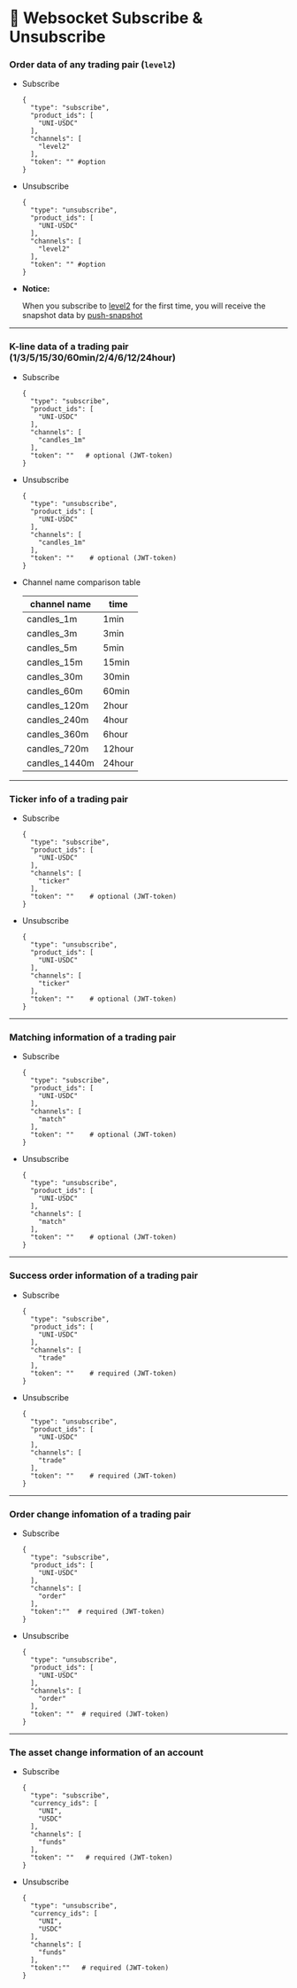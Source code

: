 # 🤍 Websocket Subscribe & Unsubscribe

### Order data of any trading pair (`level2`)

*   Subscribe

    ```
    {
      "type": "subscribe",                                
      "product_ids": [
        "UNI-USDC"
      ],
      "channels": [
        "level2"
      ],
      "token": "" #option
    }
    ```
*   Unsubscribe

    ```
    {
      "type": "unsubscribe",                                
      "product_ids": [
        "UNI-USDC"
      ],
      "channels": [
        "level2"
      ],
      "token": "" #option
    }
    ```
*   **Notice:**

    When you subscribe to [level2](https://github.com/ZKEX/dev-docs/tree/main/market-maker-apis#ws-level2) for the first time, you will receive the snapshot data by [push-snapshot](https://github.com/ZKEX/dev-docs/tree/main/market-maker-apis#push-snapshot)

***

### K-line data of a trading pair (1/3/5/15/30/60min/2/4/6/12/24hour)

*   Subscribe

    ```
    {
      "type": "subscribe",                                
      "product_ids": [
        "UNI-USDC"
      ],
      "channels": [
        "candles_1m"
      ],
      "token": ""   # optional (JWT-token)
    }
    ```
*   Unsubscribe

    ```
    {
      "type": "unsubscribe",                                
      "product_ids": [
        "UNI-USDC"
      ],
      "channels": [
        "candles_1m"
      ],
      "token": ""    # optional (JWT-token)
    }
    ```
*   Channel name comparison table

    | channel name   | time   |
    | -------------- | ------ |
    | candles\_1m    | 1min   |
    | candles\_3m    | 3min   |
    | candles\_5m    | 5min   |
    | candles\_15m   | 15min  |
    | candles\_30m   | 30min  |
    | candles\_60m   | 60min  |
    | candles\_120m  | 2hour  |
    | candles\_240m  | 4hour  |
    | candles\_360m  | 6hour  |
    | candles\_720m  | 12hour |
    | candles\_1440m | 24hour |

***

### Ticker info of a trading pair

*   Subscribe

    ```
    {
      "type": "subscribe",                                
      "product_ids": [
        "UNI-USDC"
      ],
      "channels": [
        "ticker"
      ],
      "token": ""    # optional (JWT-token)
    }
    ```
*   Unsubscribe

    ```
    {
      "type": "unsubscribe",                                
      "product_ids": [
        "UNI-USDC"
      ],
      "channels": [
        "ticker"
      ],
      "token": ""    # optional (JWT-token)
    }
    ```

***

### Matching information of a trading pair

*   Subscribe

    ```
    {
      "type": "subscribe",                                
      "product_ids": [
        "UNI-USDC"
      ],
      "channels": [
        "match"
      ],
      "token": ""    # optional (JWT-token)
    }
    ```
*   Unsubscribe

    ```
    {
      "type": "unsubscribe",                                
      "product_ids": [
        "UNI-USDC"
      ],
      "channels": [
        "match"
      ],
      "token": ""    # optional (JWT-token)
    }
    ```

***

### Success order information of a trading pair

*   Subscribe

    ```
    {
      "type": "subscribe",                                
      "product_ids": [
        "UNI-USDC"
      ],
      "channels": [
        "trade"
      ],
      "token": ""    # required (JWT-token) 
    }
    ```
*   Unsubscribe

    ```
    {
      "type": "unsubscribe",                                
      "product_ids": [
        "UNI-USDC"
      ],
      "channels": [
        "trade"
      ],
      "token": ""    # required (JWT-token)
    }
    ```

***

### Order change infomation of a trading pair

*   Subscribe

    ```
    {
      "type": "subscribe",                                
      "product_ids": [
        "UNI-USDC"
      ],
      "channels": [
        "order"
      ],
      "token":""  # required (JWT-token)
    }
    ```
*   Unsubscribe

    ```
    {
      "type": "unsubscribe",                                
      "product_ids": [
        "UNI-USDC"
      ],
      "channels": [
        "order"
      ],
      "token": ""  # required (JWT-token)
    }
    ```

***

### The asset change information of an account

*   Subscribe

    ```
    {
      "type": "subscribe",                                
      "currency_ids": [
        "UNI",
        "USDC"
      ],
      "channels": [
        "funds"
      ],
      "token": ""   # required (JWT-token)
    }
    ```
*   Unsubscribe

    ```
    {
      "type": "unsubscribe",                                
      "currency_ids": [
        "UNI",
        "USDC"
      ],
      "channels": [
        "funds"
      ],
      "token":""   # required (JWT-token)
    }
    ```
